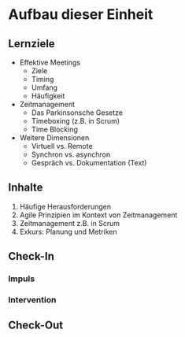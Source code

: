 # Aufbau dieser Einheit

## Lernziele

- Effektive Meetings
  - Ziele
  - Timing
  - Umfang
  - Häufigkeit
- Zeitmanagement
  - Das Parkinsonsche Gesetze
  - Timeboxing (z.B. in Scrum)
  - Time Blocking
- Weitere Dimensionen
  - Virtuell vs. Remote
  - Synchron vs. asynchron
  - Gespräch vs. Dokumentation (Text)

## Inhalte

1. Häufige Herausforderungen
2. Agile Prinzipien im Kontext von Zeitmanagement
3. Zeitmanagement z.B. in Scrum
4. Exkurs: Planung und Metriken

## Check-In

### Impuls

### Intervention

## Check-Out
